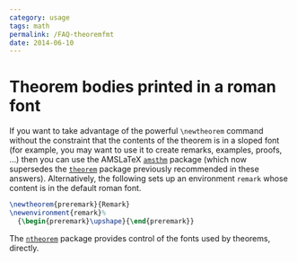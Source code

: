 ```yaml
---
category: usage
tags: math
permalink: /FAQ-theoremfmt
date: 2014-06-10
---
```


# Theorem bodies printed in a roman font

If you want to take advantage of the powerful `\newtheorem` command
without the constraint that the contents of the theorem is in a sloped
font (for example, you may want to use it to create remarks, examples, proofs,
&hellip;) then you can use the AMSLaTeX [`amsthm`](https://ctan.org/pkg/amsthm) package
(which now supersedes the [`theorem`](https://ctan.org/pkg/theorem) package previously
recommended in these answers).
Alternatively, the following sets up an environment
`remark` whose content is in the default roman font.
```latex
\newtheorem{preremark}{Remark}
\newenvironment{remark}%
  {\begin{preremark}\upshape}{\end{preremark}}
```
The [`ntheorem`](https://ctan.org/pkg/ntheorem) package provides control of the fonts used by
theorems, directly.

